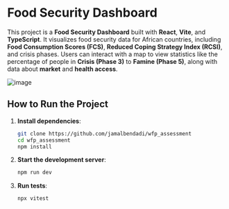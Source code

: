 # Food Security Dashboard

This project is a **Food Security Dashboard** built with **React**, **Vite**, and **TypeScript**. It visualizes food security data for African countries, including **Food Consumption Scores (FCS)**, **Reduced Coping Strategy Index (RCSI)**, and crisis phases. Users can interact with a map to view statistics like the percentage of people in **Crisis (Phase 3)** to **Famine (Phase 5)**, along with data about **market** and **health access**.

![image](https://github.com/user-attachments/assets/8b4b69f7-b765-4199-b16a-321049dd8bfb)

## How to Run the Project

1. **Install dependencies**:
   ```bash
   git clone https://github.com/jamalbendadi/wfp_assessment
   cd wfp_assessment
   npm install
   ```

2. **Start the development server**:
   ```bash
   npm run dev
   ```

3. **Run tests**:
   ```bash
   npx vitest
   ```
